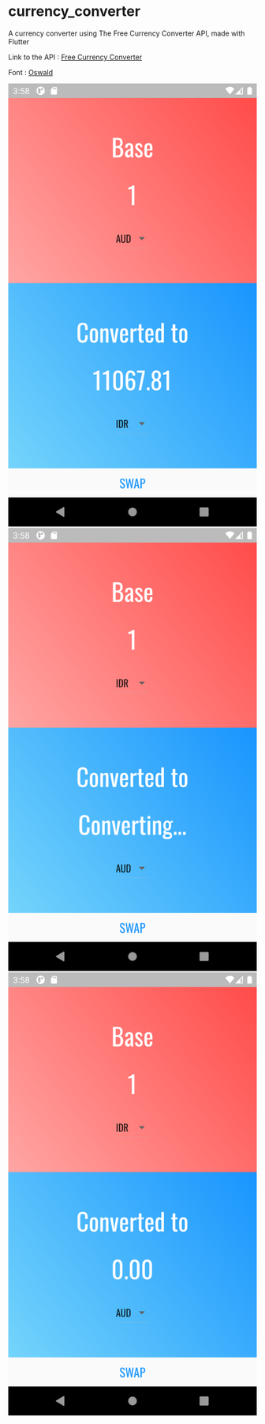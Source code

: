 # currency_converter

A currency converter using The Free Currency Converter API, made with Flutter

Link to the API : <a href="https://free.currencyconverterapi.com/">Free Currency Converter</a>

Font : <a href="https://fonts.google.com/specimen/Oswald?query=oswald">Oswald</a>

<img src="screenshots/img1.png" alt="1"/>
<img src="screenshots/img2.png" alt="2"/>
<img src="screenshots/img3.png" alt="3/>
<img src="screenshots/img4.png" alt="4"/>
